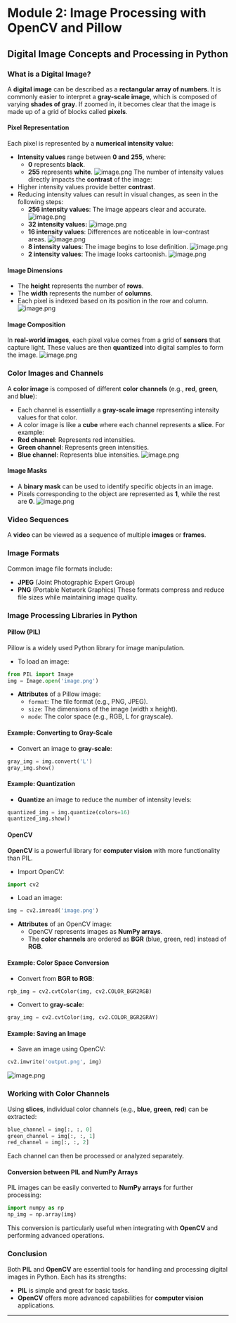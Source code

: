 

# Module 2: Image Processing with OpenCV and Pillow
## Digital Image Concepts and Processing in Python
### What is a Digital Image?
A **digital image** can be described as a **rectangular array of numbers**. It is commonly easier to interpret a **gray-scale image**, which is composed of varying **shades of gray**. If zoomed in, it becomes clear that the image is made up of a grid of blocks called **pixels**.
#### Pixel Representation
Each pixel is represented by a **numerical intensity value**:
- **Intensity values** range between **0 and 255**, where:
	- **0** represents **black**.
	- **255** represents **white**.
![image.png](https://prod-files-secure.s3.us-west-2.amazonaws.com/03e82b26-cccb-4906-bb56-adabcbdc0655/fa1bb4aa-313a-44c2-a7b3-7fa4a8432b08/image.png?X-Amz-Algorithm=AWS4-HMAC-SHA256&X-Amz-Content-Sha256=UNSIGNED-PAYLOAD&X-Amz-Credential=ASIAZI2LB466343NAGKZ%2F20250207%2Fus-west-2%2Fs3%2Faws4_request&X-Amz-Date=20250207T231339Z&X-Amz-Expires=3600&X-Amz-Security-Token=IQoJb3JpZ2luX2VjEGYaCXVzLXdlc3QtMiJHMEUCIQD2LBAJm5nBDiafjKXIPe8XBxBH2BcEeiYoGmNdFeMtVgIgKkbWIgxtYDPZuTH%2BqqKESn%2FHoSrtJ2mYewLQmTNUALgq%2FwMIfxAAGgw2Mzc0MjMxODM4MDUiDDYpKLFa%2BmB9U0HThSrcA9fo3Ap8RDxekH0hs9pFVY5ZGr44ctRUswH8THCg2psprlgPI9BOsESUhF9yivAnrq%2BMyhuwN53ZXg4ppmrKXQLckKSEQQot%2BQRhi8XDG76awAFdBE0wqk%2BYR0gA9v%2BYzb3sekhAPVd3tZIZ3GxviduLU3CvVzf3oO3fa381FQ%2BehXpfs7%2BhZ8de0VvHWBTEvzzILbxYTrbb5U8V44f6RF1wtCY1F0JT1yR%2FMrFGAhF9N5oG6DY%2BRbi8mghStBMuqtFpXexQqnX72otg00QlOds9rBw7UFOY3%2FFh9oH5%2FYF9S%2B%2FhXuaXEFCr7cu7vp1Upv0SKTlqT2YZr39axLA4SNMfeLGj%2FpdM8xvi1EXj4PtkkZSv38vyoqFYaNen3X1EGiCK%2BJRYfdUz9NLnUP489%2F2v8HPsu0RalGmvDgqwrs3Mt5m%2FrFBYUeQNlEaEkaVch7L3hqAnN2P5p9vna6NE664LKxzsCycPCr2Zcdi5md57KhG7cnYykw4722CAOMHSkKgurPENyzx0zPz5MeT8%2BjJKjo3Uq4FCB2ymQLk2owksiH8Ijo0HyniEhMU94DgnxI%2BvIagkvivHdCu7ggxblh0Wh2ZQW32jOj5%2FRCBck0VRcTp%2BSVNHtxEL5ccbMOT%2Bmb0GOqUBEVj%2FJ1J0FfOVkG9n9lpQKkhJzKLpJIkvWYAIW2X5txMMG8jkxsvlFo1EYF7yV7671%2FJJu%2BOCDJzyMdteXC%2BPeYdPnafIbDiD5U7eFvkESrpkkZ%2BibIFo6Hw%2F%2BnSjV4O5AazevQ6oZFOGYeBOxrRjxxkjYm5G88Hqd4HFdUVCyNGTUW0fx1P017CD7%2BGbDZqz77hVWD0TPnIgZNzXa8%2FMbd6pUnbY&X-Amz-Signature=02dfeed3121395b53347d9a04039ef54c81438b64b600489db9996c4cd5e283d&X-Amz-SignedHeaders=host&x-id=GetObject)
The number of intensity values directly impacts the **contrast** of the image:
- Higher intensity values provide better **contrast**.
- Reducing intensity values can result in visual changes, as seen in the following steps:
	- **256 intensity values**: The image appears clear and accurate.
![image.png](https://prod-files-secure.s3.us-west-2.amazonaws.com/03e82b26-cccb-4906-bb56-adabcbdc0655/0de7dfb4-99dc-4b87-8932-5165b3c3b775/image.png?X-Amz-Algorithm=AWS4-HMAC-SHA256&X-Amz-Content-Sha256=UNSIGNED-PAYLOAD&X-Amz-Credential=ASIAZI2LB466YCJCFMMO%2F20250207%2Fus-west-2%2Fs3%2Faws4_request&X-Amz-Date=20250207T231340Z&X-Amz-Expires=3600&X-Amz-Security-Token=IQoJb3JpZ2luX2VjEGYaCXVzLXdlc3QtMiJHMEUCIEV4GzGFms9KqqbP%2FxRJmznYn0WhqN9Kt%2BJi%2Br4P0WxSAiEAyfJSXBIMk7470o38pM6txQNxatqotmzL9txLl8jVXlcq%2FwMIfxAAGgw2Mzc0MjMxODM4MDUiDB1hHKjfdCTyxVhGaircA3J7uc4hhJcIVt%2BFyRpGp%2BCv073ApzYXT6U0ly5dsPXOG%2B9r3wwGLK9X4Kx6jb%2BUEVcOOUbHCu7canlJdNcWTfqQKETjau0B%2FefAxa9G0I69asJo8S4Hz75VbFZMjNpY0iqr2iBx6nhx4mXV1FDpMnmkHgyRAj4XlLkeE82nA2b4RbhvvtqtP69cJH35R%2B4iywrkZf6EMfhwABC9OdrpooyCM3YDZRf51oHBVS3bqJPLOBNgYQ5H1wT2cddHNSHqFznptc7QqjjtUOP0nO4RPHjvE%2FnQqx5Vd9UZHVmkRIHgmyeuyhjNHzPcOnv8%2FxqzhrPdD3seawUdZ0ADekjlyoG6bAS9ElSnGpt8070F0SRDIccOF72KiZSqw2P68OJo6LOfclzPMqQsEdeUDeLulLKGE%2FqmBsVKDNRtVFyIx82%2BOtaiGmeSYPHmSeCj3lBlWS88CMQTZhkxLzLe%2FtkgVFUlmvpeeZi2S11%2FV6m6lZ%2BgoCEMvLT2o8yOPgPLQDIInRCiMaMHS8MkB%2BB1IJ%2BImwFqSUJLjWcgr3%2BZM8lSSwEBvKR00bGDupSb00L%2BL4HcYZjiwYKq0bxlDNnR%2FPkPoez676%2BdwAOI%2BlikMITFB%2FQnW7eIlZntqCqG4m7bMNv%2Bmb0GOqUBYpeS9gZDmL%2FsXOkvXEWz88G5VLJT%2FMp%2Bc%2F%2F9d7nGKRbk1boySH%2BEPUXSq%2BQF0Ni8wbtZpZiuyARpXjnIU5GgQD7pDqKFWM%2FdoynMs8M4lChsH%2BTYiR1k0IudVKgFKSIYTEf%2BUYf9v%2Bcu1ke13CcnE56ILtfYNCvJypH1RiHlnhDEkJLBhR8sSodDIXBp%2FHaB19DSXoEl6vuUaz97tERnEaSx%2FJdM&X-Amz-Signature=0ab14bae87eeb63c4920d1cccbddad8aa495f3cb754769bb0be062a3dc59e40c&X-Amz-SignedHeaders=host&x-id=GetObject)
	- **32 intensity values:**
![image.png](https://prod-files-secure.s3.us-west-2.amazonaws.com/03e82b26-cccb-4906-bb56-adabcbdc0655/7eb81f08-b190-4c5a-ba2b-2a498a15b2c4/image.png?X-Amz-Algorithm=AWS4-HMAC-SHA256&X-Amz-Content-Sha256=UNSIGNED-PAYLOAD&X-Amz-Credential=ASIAZI2LB466YCJCFMMO%2F20250207%2Fus-west-2%2Fs3%2Faws4_request&X-Amz-Date=20250207T231340Z&X-Amz-Expires=3600&X-Amz-Security-Token=IQoJb3JpZ2luX2VjEGYaCXVzLXdlc3QtMiJHMEUCIEV4GzGFms9KqqbP%2FxRJmznYn0WhqN9Kt%2BJi%2Br4P0WxSAiEAyfJSXBIMk7470o38pM6txQNxatqotmzL9txLl8jVXlcq%2FwMIfxAAGgw2Mzc0MjMxODM4MDUiDB1hHKjfdCTyxVhGaircA3J7uc4hhJcIVt%2BFyRpGp%2BCv073ApzYXT6U0ly5dsPXOG%2B9r3wwGLK9X4Kx6jb%2BUEVcOOUbHCu7canlJdNcWTfqQKETjau0B%2FefAxa9G0I69asJo8S4Hz75VbFZMjNpY0iqr2iBx6nhx4mXV1FDpMnmkHgyRAj4XlLkeE82nA2b4RbhvvtqtP69cJH35R%2B4iywrkZf6EMfhwABC9OdrpooyCM3YDZRf51oHBVS3bqJPLOBNgYQ5H1wT2cddHNSHqFznptc7QqjjtUOP0nO4RPHjvE%2FnQqx5Vd9UZHVmkRIHgmyeuyhjNHzPcOnv8%2FxqzhrPdD3seawUdZ0ADekjlyoG6bAS9ElSnGpt8070F0SRDIccOF72KiZSqw2P68OJo6LOfclzPMqQsEdeUDeLulLKGE%2FqmBsVKDNRtVFyIx82%2BOtaiGmeSYPHmSeCj3lBlWS88CMQTZhkxLzLe%2FtkgVFUlmvpeeZi2S11%2FV6m6lZ%2BgoCEMvLT2o8yOPgPLQDIInRCiMaMHS8MkB%2BB1IJ%2BImwFqSUJLjWcgr3%2BZM8lSSwEBvKR00bGDupSb00L%2BL4HcYZjiwYKq0bxlDNnR%2FPkPoez676%2BdwAOI%2BlikMITFB%2FQnW7eIlZntqCqG4m7bMNv%2Bmb0GOqUBYpeS9gZDmL%2FsXOkvXEWz88G5VLJT%2FMp%2Bc%2F%2F9d7nGKRbk1boySH%2BEPUXSq%2BQF0Ni8wbtZpZiuyARpXjnIU5GgQD7pDqKFWM%2FdoynMs8M4lChsH%2BTYiR1k0IudVKgFKSIYTEf%2BUYf9v%2Bcu1ke13CcnE56ILtfYNCvJypH1RiHlnhDEkJLBhR8sSodDIXBp%2FHaB19DSXoEl6vuUaz97tERnEaSx%2FJdM&X-Amz-Signature=c291751284b1d4b4af25cf8a79410314fa362e68650fd1c6c4ea89b1130f64d2&X-Amz-SignedHeaders=host&x-id=GetObject)
	- **16 intensity values**: Differences are noticeable in low-contrast areas.
![image.png](https://prod-files-secure.s3.us-west-2.amazonaws.com/03e82b26-cccb-4906-bb56-adabcbdc0655/6bf56d44-9a14-4b7b-98c2-1f00b8630f0c/image.png?X-Amz-Algorithm=AWS4-HMAC-SHA256&X-Amz-Content-Sha256=UNSIGNED-PAYLOAD&X-Amz-Credential=ASIAZI2LB466YCJCFMMO%2F20250207%2Fus-west-2%2Fs3%2Faws4_request&X-Amz-Date=20250207T231340Z&X-Amz-Expires=3600&X-Amz-Security-Token=IQoJb3JpZ2luX2VjEGYaCXVzLXdlc3QtMiJHMEUCIEV4GzGFms9KqqbP%2FxRJmznYn0WhqN9Kt%2BJi%2Br4P0WxSAiEAyfJSXBIMk7470o38pM6txQNxatqotmzL9txLl8jVXlcq%2FwMIfxAAGgw2Mzc0MjMxODM4MDUiDB1hHKjfdCTyxVhGaircA3J7uc4hhJcIVt%2BFyRpGp%2BCv073ApzYXT6U0ly5dsPXOG%2B9r3wwGLK9X4Kx6jb%2BUEVcOOUbHCu7canlJdNcWTfqQKETjau0B%2FefAxa9G0I69asJo8S4Hz75VbFZMjNpY0iqr2iBx6nhx4mXV1FDpMnmkHgyRAj4XlLkeE82nA2b4RbhvvtqtP69cJH35R%2B4iywrkZf6EMfhwABC9OdrpooyCM3YDZRf51oHBVS3bqJPLOBNgYQ5H1wT2cddHNSHqFznptc7QqjjtUOP0nO4RPHjvE%2FnQqx5Vd9UZHVmkRIHgmyeuyhjNHzPcOnv8%2FxqzhrPdD3seawUdZ0ADekjlyoG6bAS9ElSnGpt8070F0SRDIccOF72KiZSqw2P68OJo6LOfclzPMqQsEdeUDeLulLKGE%2FqmBsVKDNRtVFyIx82%2BOtaiGmeSYPHmSeCj3lBlWS88CMQTZhkxLzLe%2FtkgVFUlmvpeeZi2S11%2FV6m6lZ%2BgoCEMvLT2o8yOPgPLQDIInRCiMaMHS8MkB%2BB1IJ%2BImwFqSUJLjWcgr3%2BZM8lSSwEBvKR00bGDupSb00L%2BL4HcYZjiwYKq0bxlDNnR%2FPkPoez676%2BdwAOI%2BlikMITFB%2FQnW7eIlZntqCqG4m7bMNv%2Bmb0GOqUBYpeS9gZDmL%2FsXOkvXEWz88G5VLJT%2FMp%2Bc%2F%2F9d7nGKRbk1boySH%2BEPUXSq%2BQF0Ni8wbtZpZiuyARpXjnIU5GgQD7pDqKFWM%2FdoynMs8M4lChsH%2BTYiR1k0IudVKgFKSIYTEf%2BUYf9v%2Bcu1ke13CcnE56ILtfYNCvJypH1RiHlnhDEkJLBhR8sSodDIXBp%2FHaB19DSXoEl6vuUaz97tERnEaSx%2FJdM&X-Amz-Signature=17c38662fc3490b598425c321c367ef98110f81bd4520da622073698ff6c4632&X-Amz-SignedHeaders=host&x-id=GetObject)
	- **8 intensity values**: The image begins to lose definition.
![image.png](https://prod-files-secure.s3.us-west-2.amazonaws.com/03e82b26-cccb-4906-bb56-adabcbdc0655/cca05878-ca1a-43e0-8bec-1d146756f9ae/image.png?X-Amz-Algorithm=AWS4-HMAC-SHA256&X-Amz-Content-Sha256=UNSIGNED-PAYLOAD&X-Amz-Credential=ASIAZI2LB466YCJCFMMO%2F20250207%2Fus-west-2%2Fs3%2Faws4_request&X-Amz-Date=20250207T231340Z&X-Amz-Expires=3600&X-Amz-Security-Token=IQoJb3JpZ2luX2VjEGYaCXVzLXdlc3QtMiJHMEUCIEV4GzGFms9KqqbP%2FxRJmznYn0WhqN9Kt%2BJi%2Br4P0WxSAiEAyfJSXBIMk7470o38pM6txQNxatqotmzL9txLl8jVXlcq%2FwMIfxAAGgw2Mzc0MjMxODM4MDUiDB1hHKjfdCTyxVhGaircA3J7uc4hhJcIVt%2BFyRpGp%2BCv073ApzYXT6U0ly5dsPXOG%2B9r3wwGLK9X4Kx6jb%2BUEVcOOUbHCu7canlJdNcWTfqQKETjau0B%2FefAxa9G0I69asJo8S4Hz75VbFZMjNpY0iqr2iBx6nhx4mXV1FDpMnmkHgyRAj4XlLkeE82nA2b4RbhvvtqtP69cJH35R%2B4iywrkZf6EMfhwABC9OdrpooyCM3YDZRf51oHBVS3bqJPLOBNgYQ5H1wT2cddHNSHqFznptc7QqjjtUOP0nO4RPHjvE%2FnQqx5Vd9UZHVmkRIHgmyeuyhjNHzPcOnv8%2FxqzhrPdD3seawUdZ0ADekjlyoG6bAS9ElSnGpt8070F0SRDIccOF72KiZSqw2P68OJo6LOfclzPMqQsEdeUDeLulLKGE%2FqmBsVKDNRtVFyIx82%2BOtaiGmeSYPHmSeCj3lBlWS88CMQTZhkxLzLe%2FtkgVFUlmvpeeZi2S11%2FV6m6lZ%2BgoCEMvLT2o8yOPgPLQDIInRCiMaMHS8MkB%2BB1IJ%2BImwFqSUJLjWcgr3%2BZM8lSSwEBvKR00bGDupSb00L%2BL4HcYZjiwYKq0bxlDNnR%2FPkPoez676%2BdwAOI%2BlikMITFB%2FQnW7eIlZntqCqG4m7bMNv%2Bmb0GOqUBYpeS9gZDmL%2FsXOkvXEWz88G5VLJT%2FMp%2Bc%2F%2F9d7nGKRbk1boySH%2BEPUXSq%2BQF0Ni8wbtZpZiuyARpXjnIU5GgQD7pDqKFWM%2FdoynMs8M4lChsH%2BTYiR1k0IudVKgFKSIYTEf%2BUYf9v%2Bcu1ke13CcnE56ILtfYNCvJypH1RiHlnhDEkJLBhR8sSodDIXBp%2FHaB19DSXoEl6vuUaz97tERnEaSx%2FJdM&X-Amz-Signature=661ca1279103f7c1535f0c92e73e4639e9c24922d20317790e219e9393972f4d&X-Amz-SignedHeaders=host&x-id=GetObject)
	- **2 intensity values**: The image looks cartoonish.
![image.png](https://prod-files-secure.s3.us-west-2.amazonaws.com/03e82b26-cccb-4906-bb56-adabcbdc0655/12da64d7-6b97-44e0-bc2c-52b9c47ce212/image.png?X-Amz-Algorithm=AWS4-HMAC-SHA256&X-Amz-Content-Sha256=UNSIGNED-PAYLOAD&X-Amz-Credential=ASIAZI2LB466YCJCFMMO%2F20250207%2Fus-west-2%2Fs3%2Faws4_request&X-Amz-Date=20250207T231340Z&X-Amz-Expires=3600&X-Amz-Security-Token=IQoJb3JpZ2luX2VjEGYaCXVzLXdlc3QtMiJHMEUCIEV4GzGFms9KqqbP%2FxRJmznYn0WhqN9Kt%2BJi%2Br4P0WxSAiEAyfJSXBIMk7470o38pM6txQNxatqotmzL9txLl8jVXlcq%2FwMIfxAAGgw2Mzc0MjMxODM4MDUiDB1hHKjfdCTyxVhGaircA3J7uc4hhJcIVt%2BFyRpGp%2BCv073ApzYXT6U0ly5dsPXOG%2B9r3wwGLK9X4Kx6jb%2BUEVcOOUbHCu7canlJdNcWTfqQKETjau0B%2FefAxa9G0I69asJo8S4Hz75VbFZMjNpY0iqr2iBx6nhx4mXV1FDpMnmkHgyRAj4XlLkeE82nA2b4RbhvvtqtP69cJH35R%2B4iywrkZf6EMfhwABC9OdrpooyCM3YDZRf51oHBVS3bqJPLOBNgYQ5H1wT2cddHNSHqFznptc7QqjjtUOP0nO4RPHjvE%2FnQqx5Vd9UZHVmkRIHgmyeuyhjNHzPcOnv8%2FxqzhrPdD3seawUdZ0ADekjlyoG6bAS9ElSnGpt8070F0SRDIccOF72KiZSqw2P68OJo6LOfclzPMqQsEdeUDeLulLKGE%2FqmBsVKDNRtVFyIx82%2BOtaiGmeSYPHmSeCj3lBlWS88CMQTZhkxLzLe%2FtkgVFUlmvpeeZi2S11%2FV6m6lZ%2BgoCEMvLT2o8yOPgPLQDIInRCiMaMHS8MkB%2BB1IJ%2BImwFqSUJLjWcgr3%2BZM8lSSwEBvKR00bGDupSb00L%2BL4HcYZjiwYKq0bxlDNnR%2FPkPoez676%2BdwAOI%2BlikMITFB%2FQnW7eIlZntqCqG4m7bMNv%2Bmb0GOqUBYpeS9gZDmL%2FsXOkvXEWz88G5VLJT%2FMp%2Bc%2F%2F9d7nGKRbk1boySH%2BEPUXSq%2BQF0Ni8wbtZpZiuyARpXjnIU5GgQD7pDqKFWM%2FdoynMs8M4lChsH%2BTYiR1k0IudVKgFKSIYTEf%2BUYf9v%2Bcu1ke13CcnE56ILtfYNCvJypH1RiHlnhDEkJLBhR8sSodDIXBp%2FHaB19DSXoEl6vuUaz97tERnEaSx%2FJdM&X-Amz-Signature=2dc1db0c3dee7fc6cc593f088898a66793cee46ddac97d7ff7b79dd6e39be8f0&X-Amz-SignedHeaders=host&x-id=GetObject)
#### Image Dimensions
- The **height** represents the number of **rows**.
- The **width** represents the number of **columns**.
- Each pixel is indexed based on its position in the row and column.
![image.png](https://prod-files-secure.s3.us-west-2.amazonaws.com/03e82b26-cccb-4906-bb56-adabcbdc0655/ff056335-e79e-4491-b508-30cd45b6c194/image.png?X-Amz-Algorithm=AWS4-HMAC-SHA256&X-Amz-Content-Sha256=UNSIGNED-PAYLOAD&X-Amz-Credential=ASIAZI2LB466343NAGKZ%2F20250207%2Fus-west-2%2Fs3%2Faws4_request&X-Amz-Date=20250207T231339Z&X-Amz-Expires=3600&X-Amz-Security-Token=IQoJb3JpZ2luX2VjEGYaCXVzLXdlc3QtMiJHMEUCIQD2LBAJm5nBDiafjKXIPe8XBxBH2BcEeiYoGmNdFeMtVgIgKkbWIgxtYDPZuTH%2BqqKESn%2FHoSrtJ2mYewLQmTNUALgq%2FwMIfxAAGgw2Mzc0MjMxODM4MDUiDDYpKLFa%2BmB9U0HThSrcA9fo3Ap8RDxekH0hs9pFVY5ZGr44ctRUswH8THCg2psprlgPI9BOsESUhF9yivAnrq%2BMyhuwN53ZXg4ppmrKXQLckKSEQQot%2BQRhi8XDG76awAFdBE0wqk%2BYR0gA9v%2BYzb3sekhAPVd3tZIZ3GxviduLU3CvVzf3oO3fa381FQ%2BehXpfs7%2BhZ8de0VvHWBTEvzzILbxYTrbb5U8V44f6RF1wtCY1F0JT1yR%2FMrFGAhF9N5oG6DY%2BRbi8mghStBMuqtFpXexQqnX72otg00QlOds9rBw7UFOY3%2FFh9oH5%2FYF9S%2B%2FhXuaXEFCr7cu7vp1Upv0SKTlqT2YZr39axLA4SNMfeLGj%2FpdM8xvi1EXj4PtkkZSv38vyoqFYaNen3X1EGiCK%2BJRYfdUz9NLnUP489%2F2v8HPsu0RalGmvDgqwrs3Mt5m%2FrFBYUeQNlEaEkaVch7L3hqAnN2P5p9vna6NE664LKxzsCycPCr2Zcdi5md57KhG7cnYykw4722CAOMHSkKgurPENyzx0zPz5MeT8%2BjJKjo3Uq4FCB2ymQLk2owksiH8Ijo0HyniEhMU94DgnxI%2BvIagkvivHdCu7ggxblh0Wh2ZQW32jOj5%2FRCBck0VRcTp%2BSVNHtxEL5ccbMOT%2Bmb0GOqUBEVj%2FJ1J0FfOVkG9n9lpQKkhJzKLpJIkvWYAIW2X5txMMG8jkxsvlFo1EYF7yV7671%2FJJu%2BOCDJzyMdteXC%2BPeYdPnafIbDiD5U7eFvkESrpkkZ%2BibIFo6Hw%2F%2BnSjV4O5AazevQ6oZFOGYeBOxrRjxxkjYm5G88Hqd4HFdUVCyNGTUW0fx1P017CD7%2BGbDZqz77hVWD0TPnIgZNzXa8%2FMbd6pUnbY&X-Amz-Signature=edd22921c4cff1b93bde06566cdd486e1212a7595ebf5737ad377cfca3978143&X-Amz-SignedHeaders=host&x-id=GetObject)
#### Image Composition
In **real-world images**, each pixel value comes from a grid of **sensors** that capture light. These values are then **quantized** into digital samples to form the image.
![image.png](https://prod-files-secure.s3.us-west-2.amazonaws.com/03e82b26-cccb-4906-bb56-adabcbdc0655/0c721ea0-409b-4d32-b630-a00d6f170d18/image.png?X-Amz-Algorithm=AWS4-HMAC-SHA256&X-Amz-Content-Sha256=UNSIGNED-PAYLOAD&X-Amz-Credential=ASIAZI2LB466343NAGKZ%2F20250207%2Fus-west-2%2Fs3%2Faws4_request&X-Amz-Date=20250207T231339Z&X-Amz-Expires=3600&X-Amz-Security-Token=IQoJb3JpZ2luX2VjEGYaCXVzLXdlc3QtMiJHMEUCIQD2LBAJm5nBDiafjKXIPe8XBxBH2BcEeiYoGmNdFeMtVgIgKkbWIgxtYDPZuTH%2BqqKESn%2FHoSrtJ2mYewLQmTNUALgq%2FwMIfxAAGgw2Mzc0MjMxODM4MDUiDDYpKLFa%2BmB9U0HThSrcA9fo3Ap8RDxekH0hs9pFVY5ZGr44ctRUswH8THCg2psprlgPI9BOsESUhF9yivAnrq%2BMyhuwN53ZXg4ppmrKXQLckKSEQQot%2BQRhi8XDG76awAFdBE0wqk%2BYR0gA9v%2BYzb3sekhAPVd3tZIZ3GxviduLU3CvVzf3oO3fa381FQ%2BehXpfs7%2BhZ8de0VvHWBTEvzzILbxYTrbb5U8V44f6RF1wtCY1F0JT1yR%2FMrFGAhF9N5oG6DY%2BRbi8mghStBMuqtFpXexQqnX72otg00QlOds9rBw7UFOY3%2FFh9oH5%2FYF9S%2B%2FhXuaXEFCr7cu7vp1Upv0SKTlqT2YZr39axLA4SNMfeLGj%2FpdM8xvi1EXj4PtkkZSv38vyoqFYaNen3X1EGiCK%2BJRYfdUz9NLnUP489%2F2v8HPsu0RalGmvDgqwrs3Mt5m%2FrFBYUeQNlEaEkaVch7L3hqAnN2P5p9vna6NE664LKxzsCycPCr2Zcdi5md57KhG7cnYykw4722CAOMHSkKgurPENyzx0zPz5MeT8%2BjJKjo3Uq4FCB2ymQLk2owksiH8Ijo0HyniEhMU94DgnxI%2BvIagkvivHdCu7ggxblh0Wh2ZQW32jOj5%2FRCBck0VRcTp%2BSVNHtxEL5ccbMOT%2Bmb0GOqUBEVj%2FJ1J0FfOVkG9n9lpQKkhJzKLpJIkvWYAIW2X5txMMG8jkxsvlFo1EYF7yV7671%2FJJu%2BOCDJzyMdteXC%2BPeYdPnafIbDiD5U7eFvkESrpkkZ%2BibIFo6Hw%2F%2BnSjV4O5AazevQ6oZFOGYeBOxrRjxxkjYm5G88Hqd4HFdUVCyNGTUW0fx1P017CD7%2BGbDZqz77hVWD0TPnIgZNzXa8%2FMbd6pUnbY&X-Amz-Signature=1b39a9f6326c37e86ba6de541296bb32ee02d521347c8f7a14e4f53e5d1d4ff5&X-Amz-SignedHeaders=host&x-id=GetObject)
### Color Images and Channels
A **color image** is composed of different **color channels** (e.g., **red**, **green**, and **blue**):
- Each channel is essentially a **gray-scale image** representing intensity values for that color.
- A color image is like a **cube** where each channel represents a **slice**.
For example:
- **Red channel**: Represents red intensities.
- **Green channel**: Represents green intensities.
- **Blue channel**: Represents blue intensities.
![image.png](https://prod-files-secure.s3.us-west-2.amazonaws.com/03e82b26-cccb-4906-bb56-adabcbdc0655/c0cc17c9-842f-413f-82e8-f3f44278cf74/image.png?X-Amz-Algorithm=AWS4-HMAC-SHA256&X-Amz-Content-Sha256=UNSIGNED-PAYLOAD&X-Amz-Credential=ASIAZI2LB466343NAGKZ%2F20250207%2Fus-west-2%2Fs3%2Faws4_request&X-Amz-Date=20250207T231339Z&X-Amz-Expires=3600&X-Amz-Security-Token=IQoJb3JpZ2luX2VjEGYaCXVzLXdlc3QtMiJHMEUCIQD2LBAJm5nBDiafjKXIPe8XBxBH2BcEeiYoGmNdFeMtVgIgKkbWIgxtYDPZuTH%2BqqKESn%2FHoSrtJ2mYewLQmTNUALgq%2FwMIfxAAGgw2Mzc0MjMxODM4MDUiDDYpKLFa%2BmB9U0HThSrcA9fo3Ap8RDxekH0hs9pFVY5ZGr44ctRUswH8THCg2psprlgPI9BOsESUhF9yivAnrq%2BMyhuwN53ZXg4ppmrKXQLckKSEQQot%2BQRhi8XDG76awAFdBE0wqk%2BYR0gA9v%2BYzb3sekhAPVd3tZIZ3GxviduLU3CvVzf3oO3fa381FQ%2BehXpfs7%2BhZ8de0VvHWBTEvzzILbxYTrbb5U8V44f6RF1wtCY1F0JT1yR%2FMrFGAhF9N5oG6DY%2BRbi8mghStBMuqtFpXexQqnX72otg00QlOds9rBw7UFOY3%2FFh9oH5%2FYF9S%2B%2FhXuaXEFCr7cu7vp1Upv0SKTlqT2YZr39axLA4SNMfeLGj%2FpdM8xvi1EXj4PtkkZSv38vyoqFYaNen3X1EGiCK%2BJRYfdUz9NLnUP489%2F2v8HPsu0RalGmvDgqwrs3Mt5m%2FrFBYUeQNlEaEkaVch7L3hqAnN2P5p9vna6NE664LKxzsCycPCr2Zcdi5md57KhG7cnYykw4722CAOMHSkKgurPENyzx0zPz5MeT8%2BjJKjo3Uq4FCB2ymQLk2owksiH8Ijo0HyniEhMU94DgnxI%2BvIagkvivHdCu7ggxblh0Wh2ZQW32jOj5%2FRCBck0VRcTp%2BSVNHtxEL5ccbMOT%2Bmb0GOqUBEVj%2FJ1J0FfOVkG9n9lpQKkhJzKLpJIkvWYAIW2X5txMMG8jkxsvlFo1EYF7yV7671%2FJJu%2BOCDJzyMdteXC%2BPeYdPnafIbDiD5U7eFvkESrpkkZ%2BibIFo6Hw%2F%2BnSjV4O5AazevQ6oZFOGYeBOxrRjxxkjYm5G88Hqd4HFdUVCyNGTUW0fx1P017CD7%2BGbDZqz77hVWD0TPnIgZNzXa8%2FMbd6pUnbY&X-Amz-Signature=12bb892e0fb33a80e4918fc65b83311aa2dcbc7d9c2c609e09bf72b4447ea4f4&X-Amz-SignedHeaders=host&x-id=GetObject)
#### Image Masks
- A **binary mask** can be used to identify specific objects in an image.
- Pixels corresponding to the object are represented as **1**, while the rest are **0**.
![image.png](https://prod-files-secure.s3.us-west-2.amazonaws.com/03e82b26-cccb-4906-bb56-adabcbdc0655/667eab4d-d19d-4618-81d0-663b6beb002c/image.png?X-Amz-Algorithm=AWS4-HMAC-SHA256&X-Amz-Content-Sha256=UNSIGNED-PAYLOAD&X-Amz-Credential=ASIAZI2LB466343NAGKZ%2F20250207%2Fus-west-2%2Fs3%2Faws4_request&X-Amz-Date=20250207T231339Z&X-Amz-Expires=3600&X-Amz-Security-Token=IQoJb3JpZ2luX2VjEGYaCXVzLXdlc3QtMiJHMEUCIQD2LBAJm5nBDiafjKXIPe8XBxBH2BcEeiYoGmNdFeMtVgIgKkbWIgxtYDPZuTH%2BqqKESn%2FHoSrtJ2mYewLQmTNUALgq%2FwMIfxAAGgw2Mzc0MjMxODM4MDUiDDYpKLFa%2BmB9U0HThSrcA9fo3Ap8RDxekH0hs9pFVY5ZGr44ctRUswH8THCg2psprlgPI9BOsESUhF9yivAnrq%2BMyhuwN53ZXg4ppmrKXQLckKSEQQot%2BQRhi8XDG76awAFdBE0wqk%2BYR0gA9v%2BYzb3sekhAPVd3tZIZ3GxviduLU3CvVzf3oO3fa381FQ%2BehXpfs7%2BhZ8de0VvHWBTEvzzILbxYTrbb5U8V44f6RF1wtCY1F0JT1yR%2FMrFGAhF9N5oG6DY%2BRbi8mghStBMuqtFpXexQqnX72otg00QlOds9rBw7UFOY3%2FFh9oH5%2FYF9S%2B%2FhXuaXEFCr7cu7vp1Upv0SKTlqT2YZr39axLA4SNMfeLGj%2FpdM8xvi1EXj4PtkkZSv38vyoqFYaNen3X1EGiCK%2BJRYfdUz9NLnUP489%2F2v8HPsu0RalGmvDgqwrs3Mt5m%2FrFBYUeQNlEaEkaVch7L3hqAnN2P5p9vna6NE664LKxzsCycPCr2Zcdi5md57KhG7cnYykw4722CAOMHSkKgurPENyzx0zPz5MeT8%2BjJKjo3Uq4FCB2ymQLk2owksiH8Ijo0HyniEhMU94DgnxI%2BvIagkvivHdCu7ggxblh0Wh2ZQW32jOj5%2FRCBck0VRcTp%2BSVNHtxEL5ccbMOT%2Bmb0GOqUBEVj%2FJ1J0FfOVkG9n9lpQKkhJzKLpJIkvWYAIW2X5txMMG8jkxsvlFo1EYF7yV7671%2FJJu%2BOCDJzyMdteXC%2BPeYdPnafIbDiD5U7eFvkESrpkkZ%2BibIFo6Hw%2F%2BnSjV4O5AazevQ6oZFOGYeBOxrRjxxkjYm5G88Hqd4HFdUVCyNGTUW0fx1P017CD7%2BGbDZqz77hVWD0TPnIgZNzXa8%2FMbd6pUnbY&X-Amz-Signature=30fec032134b8a09427589fe164db685ce104a2a77f49f2d211d9427a75073c0&X-Amz-SignedHeaders=host&x-id=GetObject)
### Video Sequences
A **video** can be viewed as a sequence of multiple **images** or **frames**.
### Image Formats
Common image file formats include:
- **JPEG** (Joint Photographic Expert Group)
- **PNG** (Portable Network Graphics)
These formats compress and reduce file sizes while maintaining image quality.
### Image Processing Libraries in Python
#### Pillow (PIL)
Pillow is a widely used Python library for image manipulation.
- To load an image:
```python
from PIL import Image
img = Image.open('image.png')
```
- **Attributes** of a Pillow image:
	- `format`: The file format (e.g., PNG, JPEG).
	- `size`: The dimensions of the image (width x height).
	- `mode`: The color space (e.g., RGB, L for grayscale).
#### Example: Converting to Gray-Scale
- Convert an image to **gray-scale**:
```python
gray_img = img.convert('L')
gray_img.show()
```
#### Example: Quantization
- **Quantize** an image to reduce the number of intensity levels:
```python
quantized_img = img.quantize(colors=16)
quantized_img.show()
```
#### OpenCV
**OpenCV** is a powerful library for **computer vision** with more functionality than PIL.
- Import OpenCV:
```python
import cv2
```
- Load an image:
```python
img = cv2.imread('image.png')
```
- **Attributes** of an OpenCV image:
	- OpenCV represents images as **NumPy arrays**.
	- The **color channels** are ordered as **BGR** (blue, green, red) instead of **RGB**.
#### Example: Color Space Conversion
- Convert from **BGR to RGB**:
```python
rgb_img = cv2.cvtColor(img, cv2.COLOR_BGR2RGB)
```
- Convert to **gray-scale**:
```python
gray_img = cv2.cvtColor(img, cv2.COLOR_BGR2GRAY)
```
#### Example: Saving an Image
- Save an image using OpenCV:
```python
cv2.imwrite('output.png', img)
```
![image.png](https://prod-files-secure.s3.us-west-2.amazonaws.com/03e82b26-cccb-4906-bb56-adabcbdc0655/25fcc977-54ea-484c-997e-9b6bd016f347/image.png?X-Amz-Algorithm=AWS4-HMAC-SHA256&X-Amz-Content-Sha256=UNSIGNED-PAYLOAD&X-Amz-Credential=ASIAZI2LB466343NAGKZ%2F20250207%2Fus-west-2%2Fs3%2Faws4_request&X-Amz-Date=20250207T231339Z&X-Amz-Expires=3600&X-Amz-Security-Token=IQoJb3JpZ2luX2VjEGYaCXVzLXdlc3QtMiJHMEUCIQD2LBAJm5nBDiafjKXIPe8XBxBH2BcEeiYoGmNdFeMtVgIgKkbWIgxtYDPZuTH%2BqqKESn%2FHoSrtJ2mYewLQmTNUALgq%2FwMIfxAAGgw2Mzc0MjMxODM4MDUiDDYpKLFa%2BmB9U0HThSrcA9fo3Ap8RDxekH0hs9pFVY5ZGr44ctRUswH8THCg2psprlgPI9BOsESUhF9yivAnrq%2BMyhuwN53ZXg4ppmrKXQLckKSEQQot%2BQRhi8XDG76awAFdBE0wqk%2BYR0gA9v%2BYzb3sekhAPVd3tZIZ3GxviduLU3CvVzf3oO3fa381FQ%2BehXpfs7%2BhZ8de0VvHWBTEvzzILbxYTrbb5U8V44f6RF1wtCY1F0JT1yR%2FMrFGAhF9N5oG6DY%2BRbi8mghStBMuqtFpXexQqnX72otg00QlOds9rBw7UFOY3%2FFh9oH5%2FYF9S%2B%2FhXuaXEFCr7cu7vp1Upv0SKTlqT2YZr39axLA4SNMfeLGj%2FpdM8xvi1EXj4PtkkZSv38vyoqFYaNen3X1EGiCK%2BJRYfdUz9NLnUP489%2F2v8HPsu0RalGmvDgqwrs3Mt5m%2FrFBYUeQNlEaEkaVch7L3hqAnN2P5p9vna6NE664LKxzsCycPCr2Zcdi5md57KhG7cnYykw4722CAOMHSkKgurPENyzx0zPz5MeT8%2BjJKjo3Uq4FCB2ymQLk2owksiH8Ijo0HyniEhMU94DgnxI%2BvIagkvivHdCu7ggxblh0Wh2ZQW32jOj5%2FRCBck0VRcTp%2BSVNHtxEL5ccbMOT%2Bmb0GOqUBEVj%2FJ1J0FfOVkG9n9lpQKkhJzKLpJIkvWYAIW2X5txMMG8jkxsvlFo1EYF7yV7671%2FJJu%2BOCDJzyMdteXC%2BPeYdPnafIbDiD5U7eFvkESrpkkZ%2BibIFo6Hw%2F%2BnSjV4O5AazevQ6oZFOGYeBOxrRjxxkjYm5G88Hqd4HFdUVCyNGTUW0fx1P017CD7%2BGbDZqz77hVWD0TPnIgZNzXa8%2FMbd6pUnbY&X-Amz-Signature=a7cca6a9c747f68634afac8c02eac53d283febe43965112b3377654b93e70aa4&X-Amz-SignedHeaders=host&x-id=GetObject)
### Working with Color Channels
Using **slices**, individual color channels (e.g., **blue**, **green**, **red**) can be extracted:
```python
blue_channel = img[:, :, 0]
green_channel = img[:, :, 1]
red_channel = img[:, :, 2]
```
Each channel can then be processed or analyzed separately.
#### Conversion between PIL and NumPy Arrays
PIL images can be easily converted to **NumPy arrays** for further processing:
```python
import numpy as np
np_img = np.array(img)
```
This conversion is particularly useful when integrating with **OpenCV** and performing advanced operations.
### Conclusion
Both **PIL** and **OpenCV** are essential tools for handling and processing digital images in Python. Each has its strengths:
- **PIL** is simple and great for basic tasks.
- **OpenCV** offers more advanced capabilities for **computer vision** applications.
___



